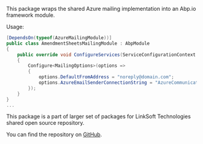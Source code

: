 This package wraps the shared Azure mailing implementation into an Abp.io framework module.

Usage:
```csharp
[DependsOn(typeof(AzureMailingModule))]
public class AmendmentSheetsMailingModule : AbpModule
{
    public override void ConfigureServices(ServiceConfigurationContext context)
    {
        Configure<MailingOptions>(options =>
        {
            options.DefaultFromAddress = "noreply@domain.com";
            options.AzureEmailSenderConnectionString = "AzureCommunicationServicesConnectionString";
        });
    }
}
...
```

This package is a part of larger set of packages for LinkSoft Technologies shared open source repository.

You can find the repository on [GitHub](https://github.com/Linksofteu/LinkSoft_Abp).